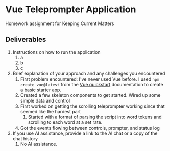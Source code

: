 # Vue Teleprompter Application

Homework assignment for Keeping Current Matters

## Deliverables

1. Instructions on how to run the application
   1. a
   2. b
   3. c
2. Brief explanation of your approach and any challenges you encountered
   1. First problem encountered: I've never used Vue before. I used `npm create vue@latest` from the [Vue quickstart](https://vuejs.org/guide/quick-start.html) documentation to create a basic starter app.
   2. Created a few skeleton components to get started. Wired up some simple data and control
   3. First worked on getting the scrolling teleprompter working since that seemed like the hardest part
      1. Started with a format of parsing the script into word tokens and scrolling to each word at a set rate.
   4. Got the events flowing between controls, prompter, and status log
3. If you use AI assistance, provide a link to the AI chat or a copy of the chat history
   1. No AI assistance.
